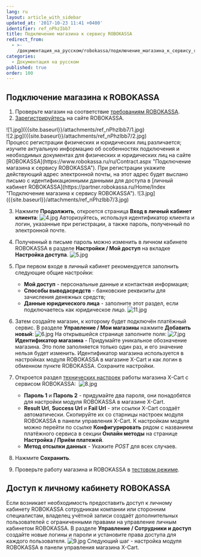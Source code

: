 ```yaml
---
lang: ru
layout: article_with_sidebar
updated_at: '2017-10-23 11:41 +0400'
identifier: ref_nPhzIbb7
title: Подключение магазина к сервису ROBOKASSA
redirect_from:
  - >-
    /документация_на_русском/robokassa/подключение_магазина_к_сервису_robokassa.html
categories:
  - Документация на русском
published: true
order: 100
---
```



## Подключение магазина к ROBOKASSA

1.  Проверьте магазин на соответствие [требованиям ROBOKASSA](https://www.robokassa.ru/ru/Requirements.aspx "Подключение магазина к сервису ROBOKASSA"). 
2.  [Зарегистрируйтесь](https://partner.robokassa.ru/Reg/Register?culture=ru) на сайте ROBOKASSA.
<div class="ui stackable two column grid">
  <div class="column" markdown="span">![1.jpg]({{site.baseurl}}/attachments/ref_nPhzIbb7/1.jpg)
</div>
  <div class="column" markdown="span">![2.jpg]({{site.baseurl}}/attachments/ref_nPhzIbb7/2.jpg)
</div>
</div>
Процесс регистрации физических и юридических лиц различается; изучите актуальную информацию об особенностях подключения и необходимых документах для физических и юридических лиц на сайте [ROBOKASSA](https://www.robokassa.ru/ru/Contract.aspx "Подключение магазина к сервису ROBOKASSA").
При регистрации укажите действующий адрес электронной почты, на этот адрес будет выслано письмо c идентификационными данными для доступа в [личный кабинет ROBOKASSA](https://partner.robokassa.ru/Home/Index "Подключение магазина к сервису ROBOKASSA"). 
![3.jpg]({{site.baseurl}}/attachments/ref_nPhzIbb7/3.jpg)

3.  Нажмите **Продолжить**, откроется страница **Вход в личный кабинет клиента**:
    ![4.jpg]({{site.baseurl}}/attachments/ref_nPhzIbb7/4.jpg)
    Авторизуйтесь, используя идентификатор клиента и логин, указанные при регистрации, а также пароль, полученный по электронной почте.
4.  Полученный в письме пароль можно изменить в личном кабинете ROBOKASSA в разделе **Настройки / Мой доступ** на вкладке **Настройка доступа**.
![5.jpg]({{site.baseurl}}/attachments/ref_nPhzIbb7/5.jpg)
5.  При первом входе в личный кабинет рекомендуется заполнить следующие общие настройки:

    *   **Мой доступ** - персональные данные и контактная информация;
    *   **Способы выводасредств** - банковские реквизиты для зачисления денежных средств;
    *   **Данные юридического лица** - заполните этот раздел, если подключаетесь как юридическое лицо.
    ![11.jpg]({{site.baseurl}}/attachments/ref_nPhzIbb7/11.jpg)
6.  Затем создайте магазин, к которому будет подключён платёжный сервис. В разделе **Управление / Мои магазины** нажмите **Добавить новый**:
    ![6.jpg]({{site.baseurl}}/attachments/ref_nPhzIbb7/6.jpg)
    На открывшейся странице заполните поля:
    ![7.jpg]({{site.baseurl}}/attachments/ref_nPhzIbb7/7.jpg)
    **Идентификатор магазина** - Придумайте уникальное обозначение магазина. Это поле заполняется только один раз, и его значение нельзя будет изменить. Идентификатор магазина используется в настройках модуля ROBOKASSA в магазине X-Cart и как логин в обменном пункте ROBOKASSA. Сохраните настройки.
7.  Откроется раздел [технических настроек](https://docs.robokassa.ru/#1160 "Подключение магазина к сервису ROBOKASSA") работы магазина X-Cart с сервисом ROBOKASSA: 
        ![8.jpg]({{site.baseurl}}/attachments/ref_nPhzIbb7/8.jpg)
    *   **Пароль 1** и **Пароль 2** - придумайте два пароля, они понадобятся для настройки модуля ROBOKASSA в магазине X-Cart.
    *   **Result Url**, **Success Url** и **Fail Url** - эти ссылки X-Cart создаёт автоматически. Скопируйте их со старницы настроек модуля ROBOKASSA в панели управления X-Cart. К настройкам модуля можно перейти по ссылке **Конфигурировать** рядом с названием платёжного сервиса в секции **Онлайн методы** на странице **Настройка / Приём платежей**.
    *   **Метод отсылки данных** - Укажите _POST_ для всех случаев.
8.  Нажмите **Сохранить**.
9. Проверьте работу магазина и ROBOKASSA в [тестовом режиме](https://docs.robokassa.ru/#2387 "Подключение магазина к сервису ROBOKASSA").

## Доступ к личному кабинету ROBOKASSA

Если возникает необходимость предоставить доступ к личному кабинету ROBOKASSA сотрудникам компании или сторонним специалистам, владелец учётной записи создаёт дополнительных пользователей с ограниченными правами на управление личным кабинетом ROBOKASSA. В разделе **Управление / Сотрудники и доступ** создайте новые логины и пароли и установите права доступа для каждого пользователя.
![9.jpg]({{site.baseurl}}/attachments/ref_nPhzIbb7/9.jpg)
Следующий шаг - настройка модуля ROBOKASSA в панели управления магазина X-Cart.
